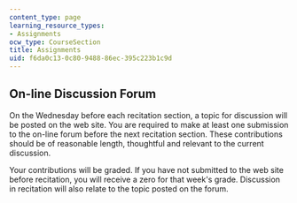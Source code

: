 ```yaml
---
content_type: page
learning_resource_types:
- Assignments
ocw_type: CourseSection
title: Assignments
uid: f6da0c13-0c80-9488-86ec-395c223b1c9d
---
```


On-line Discussion Forum
------------------------

On the Wednesday before each recitation section, a topic for discussion will be posted on the web site. You are required to make at least one submission to the on-line forum before the next recitation section. These contributions should be of reasonable length, thoughtful and relevant to the current discussion.

Your contributions will be graded. If you have not submitted to the web site before recitation, you will receive a zero for that week's grade. Discussion in recitation will also relate to the topic posted on the forum.
